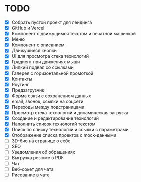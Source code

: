 # TODO

- [x] Собрать пустой проект для лендинга
- [x] GitHub и Vercel
- [x] Компонент с движущимся текстом и печатной машинкой
- [x] Меню
- [x] Компонент с описанием
- [x] Движущиеся кнопки
- [x] UI для просмотра стека технологий
- [x] Градиент при движениях мыши
- [x] Липкий подвал со ссылками
- [x] Галерея c горизонтальной промоткой
- [x] Контакты
- [x] Роутинг
- [x] Предзагрузчик
- [x] Форма связи с сохранением данных
- [x] email, звонок, ссылки на соцсети
- [x] Переходы между подстраницами
- [x] Просмотр стека технологий и динамическая загрузка
- [x] Создание и редактирование технологий
- [x] Наполнить список технологий текстом
- [x] Поиск по списку технологий и ссылки с параметрами
- [x] Отображение списка проектов с mock-данными
- [ ] 3D-био на странице о себе
- [ ] SEO
- [ ] Уведомления об обращениях
- [ ] Выгрузка резюме в PDF
- [ ] Чат
- [ ] Веб-сокет для чата
- [ ] Рисование в чате
